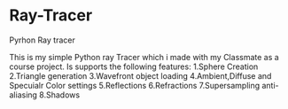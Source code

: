 # Ray-Tracer
 Pyrhon Ray tracer

This is my simple Python ray Tracer which i made with my Classmate as a course project.
Is supports the following features:
1.Sphere Creation
2.Triangle generation
3.Wavefront object loading
4.Ambient,Diffuse and Specuialr Color settings
5.Reflections
6.Refractions
7.Supersampling anti-aliasing
8.Shadows
